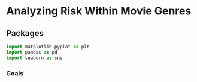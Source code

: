 # Analyzing Risk Within Movie Genres


## Packages 

```python 
import matplotlib.pyplot as plt
import pandas as pd 
import seaborn as sns
```

### Goals


